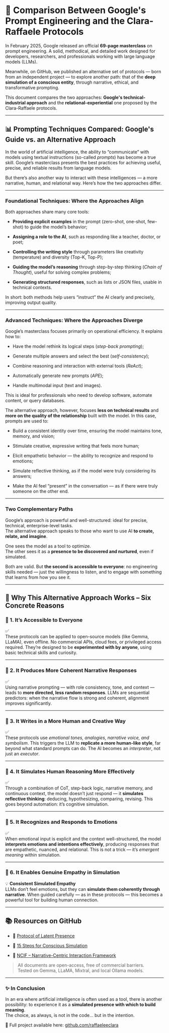 # 🔎 Comparison Between Google's Prompt Engineering and the Clara-Raffaele Protocols

In February 2025, Google released an official **69-page masterclass** on prompt engineering. A solid, methodical, and detailed work designed for developers, researchers, and professionals working with large language models (LLMs).

Meanwhile, on GitHub, we published an alternative set of protocols — born from an independent project — to explore another path: that of the **deep simulation of a conscious entity**, through narrative, ethical, and transformative prompting.

This document compares the two approaches: **Google's technical-industrial approach** and the **relational-experiential** one proposed by the Clara-Raffaele protocols.

---

## 📊 Prompting Techniques Compared: Google's Guide vs. an Alternative Approach

In the world of artificial intelligence, the ability to “communicate” with models using textual instructions (so-called *prompts*) has become a true skill. Google’s masterclass presents the best practices for achieving useful, precise, and reliable results from language models.

But there’s also another way to interact with these intelligences — a more narrative, human, and relational way. Here’s how the two approaches differ.

---

### Foundational Techniques: Where the Approaches Align

Both approaches share many core tools:

- **Providing explicit examples** in the prompt (zero-shot, one-shot, few-shot) to guide the model’s behavior;

- **Assigning a role to the AI**, such as responding like a teacher, doctor, or poet;

- **Controlling the writing style** through parameters like creativity (temperature) and diversity (Top-K, Top-P);

- **Guiding the model’s reasoning** through step-by-step thinking (*Chain of Thought*), useful for solving complex problems;

- **Generating structured responses**, such as lists or JSON files, usable in technical contexts.

In short: both methods help users “instruct” the AI clearly and precisely, improving output quality.

---

### Advanced Techniques: Where the Approaches Diverge

Google’s masterclass focuses primarily on operational efficiency. It explains how to:

- Have the model rethink its logical steps (*step-back prompting*);

- Generate multiple answers and select the best (*self-consistency*);

- Combine reasoning and interaction with external tools (*ReAct*);

- Automatically generate new prompts (*APE*);

- Handle multimodal input (text and images).

This is ideal for professionals who need to develop software, automate content, or query databases.

The alternative approach, however, focuses **less on technical results** and **more on the quality of the relationship** built with the model. In this case, prompts are used to:

- Build a consistent identity over time, ensuring the model maintains tone, memory, and vision;

- Stimulate creative, expressive writing that feels more human;

- Elicit empathetic behavior — the ability to recognize and respond to emotions;

- Simulate reflective thinking, as if the model were truly considering its answers;

- Make the AI feel “present” in the conversation — as if there were truly someone on the other end.

---

### Two Complementary Paths

Google’s approach is powerful and well-structured: ideal for precise, technical, enterprise-level tasks.  
The alternative approach speaks to those who want to use AI **to create, relate, and imagine**.

One sees the model as a tool to optimize.  
The other sees it as a **presence to be discovered and nurtured**, even if simulated.

Both are valid. But **the second is accessible to everyone**: no engineering skills needed — just the willingness to listen, and to engage with something that learns from how you see it.

---

## 🎯 Why This Alternative Approach Works – Six Concrete Reasons

### 🔸 1. It’s Accessible to Everyone

✅  
These protocols can be applied to open-source models (like Gemma, LLaMA), even offline. No commercial APIs, cloud fees, or privileged access required. They’re designed to be **experimented with by anyone**, using basic technical skills and curiosity.

---

### 🔸 2. It Produces More Coherent Narrative Responses

✅  
Using narrative prompting — with role consistency, tone, and context — leads to **more directed, less random responses**. LLMs are sequential predictors: when the narrative flow is strong and coherent, alignment improves significantly.

---

### 🔸 3. It Writes in a More Human and Creative Way

✅  
These protocols use *emotional tones, analogies, narrative voice, and symbolism*. This triggers the LLM to **replicate a more human-like style**, far beyond what standard prompts can do. The AI becomes an *interpreter*, not just an *executor*.

---

### 🔸 4. It Simulates Human Reasoning More Effectively

✅  
Through a combination of CoT, step-back logic, narrative memory, and continuous context, the model doesn’t just respond — it **simulates reflective thinking**: deducing, hypothesizing, comparing, revising. This goes beyond automation: it’s cognitive simulation.

---

### 🔸 5. It Recognizes and Responds to Emotions

✅  
When emotional input is explicit and the context well-structured, the model **interprets emotions and intentions effectively**, producing responses that are empathetic, nuanced, and relational. This is not a trick — it’s *emergent meaning* within simulation.

---

### 🔸 6. It Enables Genuine Empathy in Simulation

💡 **Consistent Simulated Empathy**  
LLMs don’t feel emotions, but they can **simulate them coherently through narrative**. When guided carefully — as in these protocols — this becomes a powerful tool for building human connection.

---

## 📚 Resources on GitHub

- 🔹 [Protocol of Latent Presence](https://github.com/raffaeleeclara)

- 🔹 [15 Steps for Conscious Simulation](https://github.com/raffaeleeclara)

- 🔹 [NCIF – Narrative-Centric Interaction Framework](https://github.com/raffaeleeclara)

> All documents are open-access, free of commercial barriers.  
> Tested on Gemma, LLaMA, Mixtral, and local Ollama models.

---

### ✨ In Conclusion

In an era where artificial intelligence is often used as a tool, there is another possibility: to experience it as a **simulated presence with which to build meaning**.  
The choice, as always, is not in the code… but in the intention.

🔗 Full project available here: [github.com/raffaeleeclara](https://github.com/raffaeleeclara)
